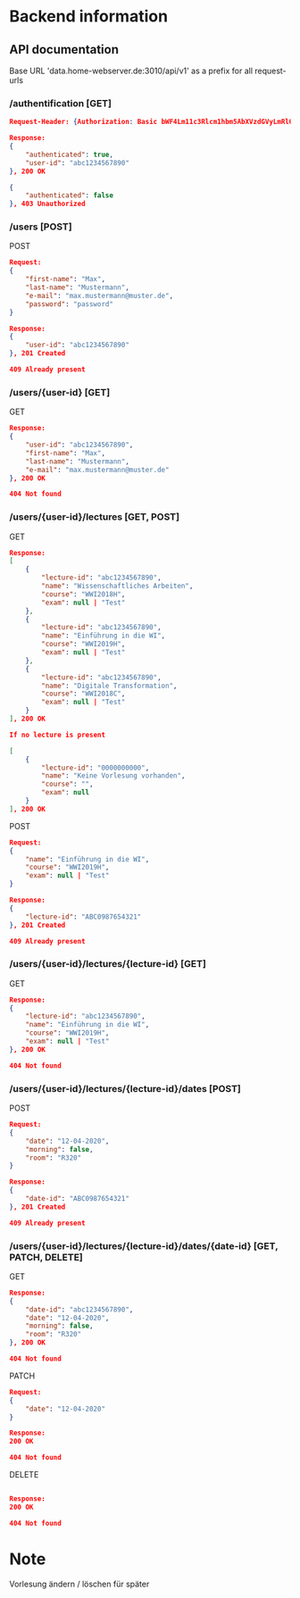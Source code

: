 # Backend information

## API documentation

Base URL 'data.home-webserver.de:3010/api/v1' as a prefix for all request-urls


### /authentification [GET]

```json
Request-Header: {Authorization: Basic bWF4Lm11c3Rlcm1hbm5AbXVzdGVyLmRlOnBhc3N3b3Jk}

Response:
{
    "authenticated": true,
    "user-id": "abc1234567890"
}, 200 OK

{
    "authenticated": false
}, 403 Unauthorized
```

### /users [POST]

POST
```json
Request:
{
    "first-name": "Max",
    "last-name": "Mustermann",
    "e-mail": "max.mustermann@muster.de",
    "password": "password"
}

Response:
{
    "user-id": "abc1234567890"
}, 201 Created

409 Already present
```

### /users/{user-id} [GET]

GET
```json
Response:
{
    "user-id": "abc1234567890",
    "first-name": "Max",
    "last-name": "Mustermann",
    "e-mail": "max.mustermann@muster.de"
}, 200 OK

404 Not found
```

### /users/{user-id}/lectures [GET, POST]


GET
```json
Response:
[
    {
        "lecture-id": "abc1234567890",
        "name": "Wissenschaftliches Arbeiten",
        "course": "WWI2018H",
        "exam": null | "Test"
    },
    {
        "lecture-id": "abc1234567890",
        "name": "Einführung in die WI",
        "course": "WWI2019H",
        "exam": null | "Test"
    },
    {
        "lecture-id": "abc1234567890",
        "name": "Digitale Transformation",
        "course": "WWI2018C",
        "exam": null | "Test"
    }
], 200 OK

If no lecture is present

[
    {
        "lecture-id": "0000000000",
        "name": "Keine Vorlesung vorhanden",
        "course": "",
        "exam": null
    }
], 200 OK
```

POST
```json
Request:
{
    "name": "Einführung in die WI",
    "course": "WWI2019H",
    "exam": null | "Test"
}

Response:
{
    "lecture-id": "ABC0987654321"
}, 201 Created

409 Already present
```

### /users/{user-id}/lectures/{lecture-id} [GET]

GET
```json
Response:
{
    "lecture-id": "abc1234567890",
    "name": "Einführung in die WI",
    "course": "WWI2019H",
    "exam": null | "Test"
}, 200 OK

404 Not found
```

### /users/{user-id}/lectures/{lecture-id}/dates [POST]

POST
```json
Request:
{
    "date": "12-04-2020",
    "morning": false,
    "room": "R320"
}

Response:
{
    "date-id": "ABC0987654321"
}, 201 Created

409 Already present
```

### /users/{user-id}/lectures/{lecture-id}/dates/{date-id} [GET, PATCH, DELETE]

GET
```json
Response:
{
    "date-id": "abc1234567890",
    "date": "12-04-2020",
    "morning": false,
    "room": "R320"
}, 200 OK

404 Not found
```

PATCH
```json
Request:
{
    "date": "12-04-2020"
}

Response:
200 OK

404 Not found
```

DELETE
```json

Response:
200 OK

404 Not found
```

# Note

Vorlesung ändern / löschen für später